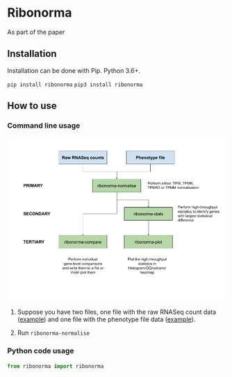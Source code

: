 # Ribonorma
As part of the paper


## Installation
Installation can be done with Pip. Python 3.6+.

`pip install ribonorma`
`pip3 install ribonorma`

## How to use

### Command line usage
![Pipeline](/images/Ribonorma%20analysis%20pipeline.png)

1. Suppose you have two files, one file with the raw RNASeq count data ([example](/test/maqc_count_with_lengths.tsv)) and one file with the phenotype file data ([example](/test/maqc_phenotypes.tsv)).

2. Run `ribonorma-normalise`

### Python code usage
```py
from ribonorma import ribonorma
```
